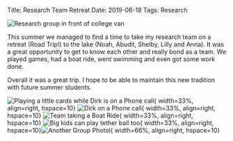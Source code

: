 Title: Research Team Retreat
Date: 2019-06-18
Tags: Research

![Research group in front of college van](//colbrydi.github.io/images/Group_Van.jpg)

This summer we managed to find a time to take my research team on a retreat (Road Trip!) to the lake (Noah, Abudit, Shelby, Lilly and Anna).  It was a great opportunity to get to know each other and really bond as a team.  We played games, had a boat ride, went swimming and even got some work done.  

Overall it was a great trip. I hope to be able to maintain this new tradition with future summer students.


![Playing a little cards while Dirk is on a Phone call](//colbrydi.github.io/images/Cards.jpg){ width=33%, align=right, hspace=10} ![Dirk on a Phone call](//colbrydi.github.io/images/Work.jpg){ width=33%, align=right, hspace=10}  ![Team taking a Boat Ride](//colbrydi.github.io/images/Boat.jpg){ width=33%, align=right, hspace=10} ![Big kids can play tether ball too](//colbrydi.github.io/images/TetherBall.jpg){ width=33%, align=right, hspace=10}![Another Group Photol](//colbrydi.github.io/images/Lake.jpg){ width=66%, align=right, hspace=10}
